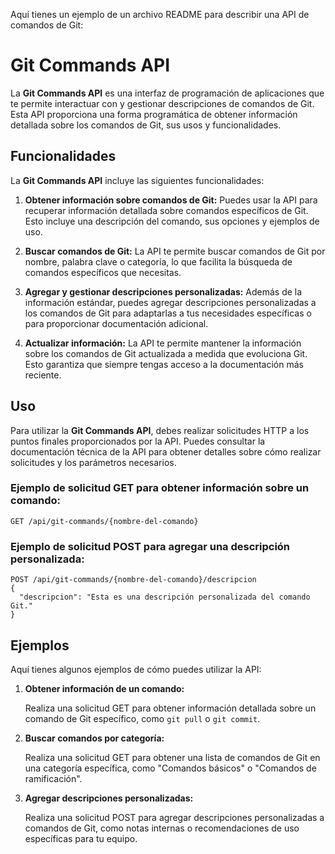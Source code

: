 Aquí tienes un ejemplo de un archivo README para describir una API de comandos de Git:

# Git Commands API

La **Git Commands API** es una interfaz de programación de aplicaciones que te permite interactuar con y gestionar descripciones de comandos de Git. Esta API proporciona una forma programática de obtener información detallada sobre los comandos de Git, sus usos y funcionalidades.

## Funcionalidades

La **Git Commands API** incluye las siguientes funcionalidades:

1. **Obtener información sobre comandos de Git:** Puedes usar la API para recuperar información detallada sobre comandos específicos de Git. Esto incluye una descripción del comando, sus opciones y ejemplos de uso.

2. **Buscar comandos de Git:** La API te permite buscar comandos de Git por nombre, palabra clave o categoría, lo que facilita la búsqueda de comandos específicos que necesitas.

3. **Agregar y gestionar descripciones personalizadas:** Además de la información estándar, puedes agregar descripciones personalizadas a los comandos de Git para adaptarlas a tus necesidades específicas o para proporcionar documentación adicional.

4. **Actualizar información:** La API te permite mantener la información sobre los comandos de Git actualizada a medida que evoluciona Git. Esto garantiza que siempre tengas acceso a la documentación más reciente.

## Uso

Para utilizar la **Git Commands API**, debes realizar solicitudes HTTP a los puntos finales proporcionados por la API. Puedes consultar la documentación técnica de la API para obtener detalles sobre cómo realizar solicitudes y los parámetros necesarios.

### Ejemplo de solicitud GET para obtener información sobre un comando:

```
GET /api/git-commands/{nombre-del-comando}
```

### Ejemplo de solicitud POST para agregar una descripción personalizada:

```
POST /api/git-commands/{nombre-del-comando}/descripcion
{
  "descripcion": "Esta es una descripción personalizada del comando Git."
}
```

## Ejemplos

Aquí tienes algunos ejemplos de cómo puedes utilizar la API:

1. **Obtener información de un comando:**

   Realiza una solicitud GET para obtener información detallada sobre un comando de Git específico, como `git pull` o `git commit`.

2. **Buscar comandos por categoría:**

   Realiza una solicitud GET para obtener una lista de comandos de Git en una categoría específica, como "Comandos básicos" o "Comandos de ramificación".

3. **Agregar descripciones personalizadas:**

   Realiza una solicitud POST para agregar descripciones personalizadas a comandos de Git, como notas internas o recomendaciones de uso específicas para tu equipo.

